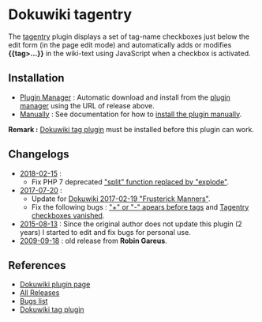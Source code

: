 # Dokuwiki tagentry

The [tagentry](https://www.dokuwiki.org/plugin:tagentry) plugin displays a set of tag-name checkboxes just below the edit form (in the page edit mode) and automatically adds or modifies **{{tag>...}}** in the wiki-text using JavaScript when a checkbox is activated. 


## Installation

* [Plugin Manager](https://www.dokuwiki.org/plugin:plugin) : Automatic download and install from the [plugin manager]((https://www.dokuwiki.org/plugin:plugin)) using the URL of release above.
* [Manually](https://www.dokuwiki.org/plugin_installation_instructions#manual_instructions) : See documentation for how to [install the plugin manually](https://www.dokuwiki.org/plugin_installation_instructions#manual_instructions).

__Remark :__ [Dokuwiki tag plugin](https://www.dokuwiki.org/plugin:tag) must be installed before this plugin can work.

## Changelogs

* [2018-02-15](https://github.com/sphaira-dev/dokuwiki-tagentry/releases/download/v2.2/tagentry_2018-02-15.zip) : 
  * Fix PHP 7 deprecated ["split" function replaced by "explode"](https://www.dokuwiki.org/plugin:tagentry#php_70_issue).
* [2017-07-20](https://github.com/sphaira-dev/dokuwiki-tagentry/releases/download/v2.1/tagentry_2017-07-20.zip) : 
  * Update for [Dokuwiki 2017-02-19 "Frusterick Manners"](https://www.dokuwiki.org/changes#release_2017-02-19e_frusterick_manners).
  * Fix the following bugs : ["+" or "-" apears before tags](https://www.dokuwiki.org/plugin:tagentry#or_-_appears_before_tags) and [Tagentry checkboxes vanished](https://www.dokuwiki.org/plugin:tagentry#tagentry_checkboxes_vanished_when_using_the_dokuwiki_anteater_release_2010-11-07_and_newer).
* [2015-08-13](https://github.com/sphaira-dev/dokuwiki-tagentry/releases/download/v2.0/tagentry_2015-08-13.zip) : Since the original author does not update this plugin (2 years) I started to edit and fix bugs for personal use.
* [2009-09-18](https://github.com/sphaira-dev/dokuwiki-tagentry/releases/download/v1.0/tagentry_2009-09-18.zip) : old release from **Robin Gareus**.



## References

* [Dokuwiki plugin page](https://www.dokuwiki.org/plugin:tagentry)
* [All Releases](https://github.com/sphaira-dev/dokuwiki-tagentry/releases)
* [Bugs list](https://www.dokuwiki.org/plugin:tagentry#bugs)
* [Dokuwiki tag plugin](https://www.dokuwiki.org/plugin:tag)


